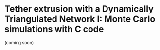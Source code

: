 # Tether extrusion with a Dynamically Triangulated Network I: Monte Carlo simulations with C code

(coming soon)

